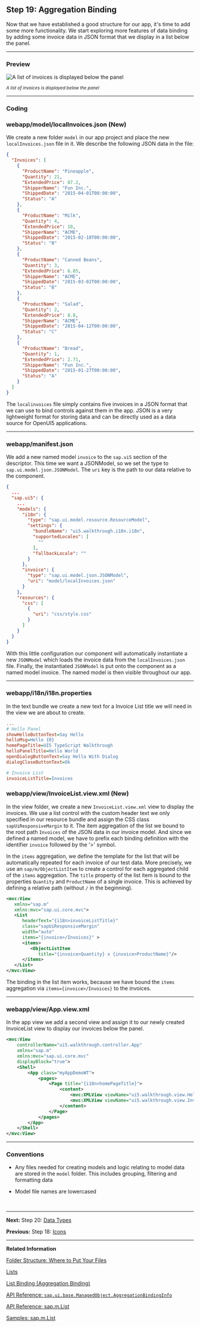 ## Step 19: Aggregation Binding

Now that we have established a good structure for our app, it's time to add some more functionality. We start exploring more features of data binding by adding some invoice data in JSON format that we display in a list below the panel.

***

### Preview
  
![](https://sdk.openui5.org/docs/topics/loiob05bdb47393b4abda3e1b54498959c38_LowRes.png "A list of invoices is displayed below the panel")

<sup>*A list of invoices is displayed below the panel*</sup>

***

### Coding

### webapp/model/localInvoices.json \(New\)

We create a new folder `model` in our app project and place the new `localInvoices.json` file in it. We describe the following JSON data in the file:

```json
{
  "Invoices": [
    {
      "ProductName": "Pineapple",
      "Quantity": 21,
      "ExtendedPrice": 87.2,
      "ShipperName": "Fun Inc.",
      "ShippedDate": "2015-04-01T00:00:00",
      "Status": "A"
    },
    {
      "ProductName": "Milk",
      "Quantity": 4,
      "ExtendedPrice": 10,
      "ShipperName": "ACME",
      "ShippedDate": "2015-02-18T00:00:00",
      "Status": "B"
    },
    {
      "ProductName": "Canned Beans",
      "Quantity": 3,
      "ExtendedPrice": 6.85,
      "ShipperName": "ACME",
      "ShippedDate": "2015-03-02T00:00:00",
      "Status": "B"
    },
    {
      "ProductName": "Salad",
      "Quantity": 2,
      "ExtendedPrice": 8.8,
      "ShipperName": "ACME",
      "ShippedDate": "2015-04-12T00:00:00",
      "Status": "C"
    },
    {
      "ProductName": "Bread",
      "Quantity": 1,
      "ExtendedPrice": 2.71,
      "ShipperName": "Fun Inc.",
      "ShippedDate": "2015-01-27T00:00:00",
      "Status": "A"
    }
  ]
}
```

The `localinvoices` file simply contains five invoices in a JSON format that we can use to bind controls against them in the app. JSON is a very lightweight format for storing data and can be directly used as a data source for OpenUI5 applications.

***

### webapp/manifest.json

We add a new named model `invoice` to the `sap.ui5` section of the descriptor. This time we want a JSONModel, so we set the type to `sap.ui.model.json.JSONModel`. The `uri` key is the path to our data relative to the component.


```json
{
  ...
  "sap.ui5": {
    ...
    "models": {
      "i18n": {
        "type": "sap.ui.model.resource.ResourceModel",
        "settings": {
          "bundleName": "ui5.walkthrough.i18n.i18n",
          "supportedLocales": [
            ""
          ],
          "fallbackLocale": ""
        }
      },
      "invoice": {
        "type": "sap.ui.model.json.JSONModel",
        "uri": "model/localInvoices.json"
      }
    },
    "resources": {
      "css": [
        {
          "uri": "css/style.css"
        }
      ]
    }
  }
}  
```

With this little configuration our component will automatically instantiate a new `JSONModel` which loads the invoice data from the `localInvoices.json` file. Finally, the instantiated `JSONModel` is put onto the component as a named model invoice. The named model is then visible throughout our app.

***

### webapp/i18n/i18n.properties

In the text bundle we create a new text for a Invoice List title we will need in the view we are about to create.

```ini
...
# Hello Panel
showHelloButtonText=Say Hello
helloMsg=Hello {0}
homePageTitle=UI5 TypeScript Walkthrough
helloPanelTitle=Hello World
openDialogButtonText=Say Hello With Dialog
dialogCloseButtonText=Ok

# Invoice List
invoiceListTitle=Invoices
```

### webapp/view/InvoiceList.view.xml \(New\)

In the view folder, we create a new `InvoiceList.view.xml` view to display the invoices. We use a list control with the custom header text we only specified in our resource bundle and assign the CSS class `sapUiResponsiveMargin` to it. The item aggregation of the list we bound to the root path `Invoices` of the JSON data in our invoice model. And since we defined a named model, we have to prefix each binding definition with the identifier `invoice` followed by the '>' symbol.

In the `items` aggregation, we define the template for the list that will be automatically repeated for each invoice of our test data. More precisely, we use an `sap/m/ObjectListItem` to create a control for each aggregated child of the `items` aggregation. The `title` property of the list item is bound to the properties `Quantity` and `ProductName` of a single invoice. This is achieved by defining a relative path \(without `/` in the beginning\).

```xml
<mvc:View
   xmlns="sap.m"
   xmlns:mvc="sap.ui.core.mvc">
   <List
      headerText="{i18n>invoiceListTitle}"
      class="sapUiResponsiveMargin"
      width="auto"
      items="{invoice>/Invoices}" >
      <items>
         <ObjectListItem
            title="{invoice>Quantity} x {invoice>ProductName}"/>
      </items>
   </List>
</mvc:View>
```

The binding in the list item works, because we have bound the `items` aggregation via `items={invoice>/Invoices}` to the invoices.

***

### webapp/view/App.view.xml

In the app view we add a second view and assign it to our newly created InvoiceList view to display our invoices below the panel.

```xml
<mvc:View
	controllerName="ui5.walkthrough.controller.App"
	xmlns="sap.m"
	xmlns:mvc="sap.ui.core.mvc"
	displayBlock="true">
	<Shell>
		<App class="myAppDemoWT">
			<pages>
				<Page title="{i18n>homePageTitle}">
					<content>
						<mvc:XMLView viewName="ui5.walkthrough.view.HelloPanel"/>
						<mvc:XMLView viewName="ui5.walkthrough.view.InvoiceList"/>
					</content>
				</Page>
			</pages>
		</App>
	</Shell>
</mvc:View>
```

***

### Conventions

-   Any files needed for creating models and logic relating to model data are stored in the `model` folder. This includes grouping, filtering and formatting data

-   Model file names are lowercased

&nbsp;
***

**Next:** Step 20: [Data Types](../20/README.md "The list of invoices is already looking nice, but what is an invoice without a price assigned? Typically prices are stored in a technical format and with a '.' delimiter in the data model. For example, our invoice for pineapples has the calculated price 87.2 without a currency. We are going to use the OpenUI5 data types to format the price properly, with a locale-dependent decimal separator and two digits after the separator.")

**Previous:** Step 18: [Icons](../18/README.md "Our dialog is still pretty much empty. Since OpenUI5 is shipped with a large icon font that contains more than 500 icons, we will add an icon to greet our users when the dialog is opened.")

***

**Related Information**

[Folder Structure: Where to Put Your Files](https://sdk.openui5.org/topic/003f755d46d34dd1bbce9ffe08c8d46a.html "The details described here represent a best practice for structuring an application that features one component, one OData service and less than 20 views. If you're building an app that has more components, OData services and views, you may have to introduce more folder levels than described here.")

[Lists](https://sdk.openui5.org/#/topic/1da158152f644ba1ad408a3e982fd3df.html "Lists have properties and events and they contain list items that inherit from sap.m.ListItemBase, which provides navigation, selection and event features. The list item type determines the way the list item interacts by providing additional features.")

[List Binding (Aggregation Binding)](https://sdk.openui5.org/#/topic/91f057786f4d1014b6dd926db0e91070.html "List binding (or aggregation binding) is used to automatically create child controls according to model data.")

[API Reference: `sap.ui.base.ManagedObject.AggregationBindingInfo`](https://sdk.openui5.org/api/sap.ui.base.ManagedObject.AggregationBindingInfo)

[API Reference: sap.m.List](https://sdk.openui5.org/#/api/sap.m.List)

[Samples: sap.m.List](https://sdk.openui5.org/#/entity/sap.m.List)


